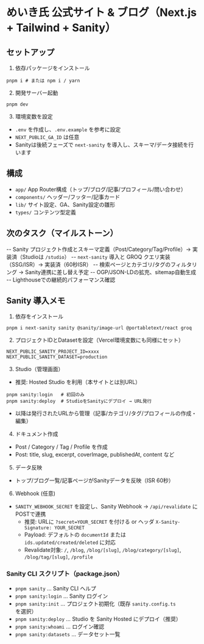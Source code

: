 # めいき氏 公式サイト & ブログ（Next.js + Tailwind + Sanity）

## セットアップ

1. 依存パッケージをインストール

```
pnpm i # または npm i / yarn
```

2. 開発サーバー起動

```
pnpm dev
```

3. 環境変数を設定

- `.env` を作成し、`.env.example` を参考に設定
- `NEXT_PUBLIC_GA_ID` は任意
- Sanityは後続フェーズで `next-sanity` を導入し、スキーマ/データ接続を行います

## 構成

- `app/` App Router構成（トップ/ブログ/記事/プロフィール/問い合わせ）
- `components/` ヘッダー/フッター/記事カード
- `lib/` サイト設定、GA、Sanity設定の雛形
- `types/` コンテンツ型定義

## 次のタスク（マイルストーン）

-- Sanity プロジェクト作成とスキーマ定義（Post/Category/Tag/Profile）→ 実装済（Studioは `/studio`）
-- `next-sanity` 導入と GROQ クエリ実装（SSG/ISR）→ 実装済（60秒ISR）
-- 検索ページとカテゴリ/タグのフィルタリング → Sanity連携に差し替え予定
-- OGP/JSON-LDの拡充、sitemap自動生成
-- Lighthouseでの継続的パフォーマンス確認

## Sanity 導入メモ

1) 依存をインストール

```
pnpm i next-sanity sanity @sanity/image-url @portabletext/react groq
```

2) プロジェクトIDとDatasetを設定（Vercel環境変数にも同様にセット）

```
NEXT_PUBLIC_SANITY_PROJECT_ID=xxxx
NEXT_PUBLIC_SANITY_DATASET=production
```

3) Studio（管理画面）

- 推奨: Hosted Studio を利用（本サイトとは別URL）

```
pnpm sanity:login   # 初回のみ
pnpm sanity:deploy  # StudioをSanityにデプロイ → URL発行
```

- 以降は発行されたURLから管理（記事/カテゴリ/タグ/プロフィールの作成・編集）

4) ドキュメント作成
- Post / Category / Tag / Profile を作成
- Post: title, slug, excerpt, coverImage, publishedAt, content など

5) データ反映
- トップ/ブログ一覧/記事ページがSanityデータを反映（ISR 60秒）

6) Webhook (任意)
- `SANITY_WEBHOOK_SECRET` を設定し、Sanity Webhook → `/api/revalidate` にPOSTで連携
  - 推奨: URLに `?secret=YOUR_SECRET` を付ける or ヘッダ `X-Sanity-Signature: YOUR_SECRET`
  - Payload: デフォルトの `documentId` または `ids.updated/created/deleted` に対応
  - Revalidate対象: `/`, `/blog`, `/blog/[slug]`, `/blog/category/[slug]`, `/blog/tag/[slug]`, `/profile`

### Sanity CLI スクリプト（package.json）

- `pnpm sanity` … Sanity CLI ヘルプ
- `pnpm sanity:login` … Sanity ログイン
- `pnpm sanity:init` … プロジェクト初期化（既存 `sanity.config.ts` を選択）
- `pnpm sanity:deploy` … Studio を Sanity Hosted にデプロイ（推奨）
- `pnpm sanity:whoami` … ログイン確認
- `pnpm sanity:datasets` … データセット一覧
